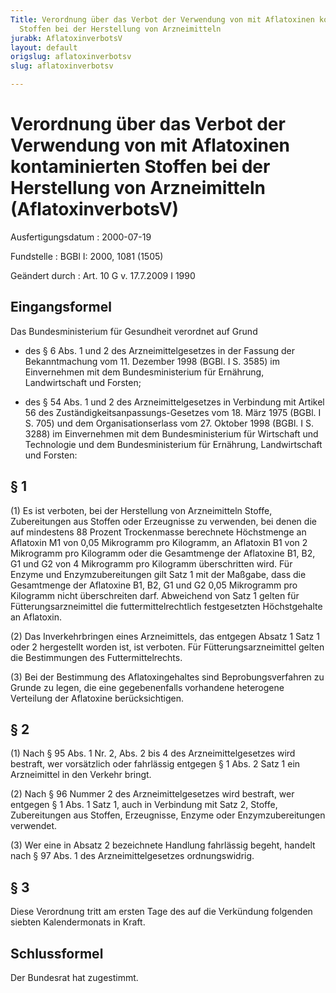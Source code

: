 ```yaml
---
Title: Verordnung über das Verbot der Verwendung von mit Aflatoxinen kontaminierten
  Stoffen bei der Herstellung von Arzneimitteln
jurabk: AflatoxinverbotsV
layout: default
origslug: aflatoxinverbotsv
slug: aflatoxinverbotsv

---
```


# Verordnung über das Verbot der Verwendung von mit Aflatoxinen kontaminierten Stoffen bei der Herstellung von Arzneimitteln (AflatoxinverbotsV)

Ausfertigungsdatum
:   2000-07-19

Fundstelle
:   BGBl I: 2000, 1081 (1505)

Geändert durch
:   Art. 10 G v. 17.7.2009 I 1990



## Eingangsformel

Das Bundesministerium für Gesundheit verordnet auf Grund

-   des § 6 Abs. 1 und 2 des Arzneimittelgesetzes in der Fassung der Bekanntmachung vom 11. Dezember 1998 (BGBl. I S. 3585) im Einvernehmen mit dem Bundesministerium für Ernährung, Landwirtschaft und Forsten;


-   des § 54 Abs. 1 und 2 des Arzneimittelgesetzes in Verbindung mit Artikel 56 des Zuständigkeitsanpassungs-Gesetzes vom 18. März 1975 (BGBl. I S. 705) und dem Organisationserlass vom 27. Oktober 1998 (BGBl. I S. 3288) im Einvernehmen mit dem Bundesministerium für Wirtschaft und Technologie und dem Bundesministerium für Ernährung, Landwirtschaft und Forsten:





## § 1

(1) Es ist verboten, bei der Herstellung von Arzneimitteln Stoffe, Zubereitungen aus Stoffen oder Erzeugnisse zu verwenden, bei denen die auf mindestens 88 Prozent Trockenmasse berechnete Höchstmenge an Aflatoxin M1 von 0,05 Mikrogramm pro Kilogramm, an Aflatoxin B1 von 2 Mikrogramm pro Kilogramm oder die Gesamtmenge der Aflatoxine B1, B2, G1 und G2 von 4 Mikrogramm pro Kilogramm überschritten wird. Für Enzyme und Enzymzubereitungen gilt Satz 1 mit der Maßgabe, dass die Gesamtmenge der Aflatoxine B1, B2, G1 und G2 0,05 Mikrogramm pro Kilogramm nicht überschreiten darf. Abweichend von Satz 1 gelten für Fütterungsarzneimittel die futtermittelrechtlich festgesetzten Höchstgehalte an Aflatoxin.

(2) Das Inverkehrbringen eines Arzneimittels, das entgegen Absatz 1 Satz 1 oder 2 hergestellt worden ist, ist verboten. Für Fütterungsarzneimittel gelten die Bestimmungen des Futtermittelrechts.

(3) Bei der Bestimmung des Aflatoxingehaltes sind Beprobungsverfahren zu Grunde zu legen, die eine gegebenenfalls vorhandene heterogene Verteilung der Aflatoxine berücksichtigen.


## § 2

(1) Nach § 95 Abs. 1 Nr. 2, Abs. 2 bis 4 des Arzneimittelgesetzes wird bestraft, wer vorsätzlich oder fahrlässig entgegen § 1 Abs. 2 Satz 1 ein Arzneimittel in den Verkehr bringt.

(2) Nach § 96 Nummer 2 des Arzneimittelgesetzes wird bestraft, wer entgegen § 1 Abs. 1 Satz 1, auch in Verbindung mit Satz 2, Stoffe, Zubereitungen aus Stoffen, Erzeugnisse, Enzyme oder Enzymzubereitungen verwendet.

(3) Wer eine in Absatz 2 bezeichnete Handlung fahrlässig begeht, handelt nach § 97 Abs. 1 des Arzneimittelgesetzes ordnungswidrig.


## § 3

Diese Verordnung tritt am ersten Tage des auf die Verkündung folgenden siebten Kalendermonats in Kraft.


## Schlussformel

Der Bundesrat hat zugestimmt.

